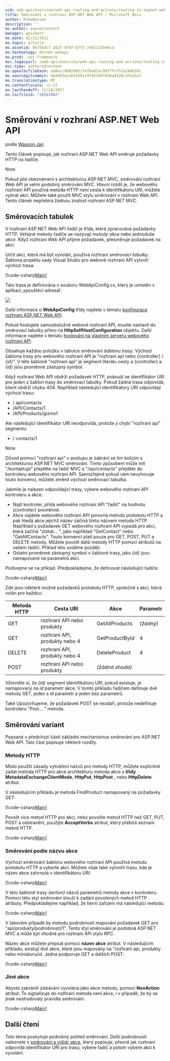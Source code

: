 ```yaml
---
uid: web-api/overview/web-api-routing-and-actions/routing-in-aspnet-web-api
title: Směrování v rozhraní ASP.NET Web API | Microsoft Docs
author: MikeWasson
description: ''
ms.author: aspnetcontent
manager: wpickett
ms.date: 02/11/2012
ms.topic: article
ms.assetid: 0675bdc7-282f-4f47-b7f3-7e02133940ca
ms.technology: dotnet-webapi
ms.prod: .net-framework
msc.legacyurl: /web-api/overview/web-api-routing-and-actions/routing-in-aspnet-web-api
msc.type: authoredcontent
ms.openlocfilehash: aa0ecc96029051fef6a81ac08f7fcf52a24de59c
ms.sourcegitcommit: 9a9483aceb34591c97451997036a9120c3fe2baf
ms.translationtype: MT
ms.contentlocale: cs-CZ
ms.lasthandoff: 11/10/2017
ms.locfileid: "26567082"
---
```

<a name="routing-in-aspnet-web-api"></a>Směrování v rozhraní ASP.NET Web API
====================
podle [Wasson Jan](https://github.com/MikeWasson)

Tento článek popisuje, jak rozhraní ASP.NET Web API směruje požadavky HTTP na řadiče.

> [!NOTE]
> Pokud jste obeznámeni s architekturou ASP.NET MVC, směrování rozhraní Web API je velmi podobný směrování MVC. Hlavní rozdíl je, že webového rozhraní API používá metoda HTTP není cesta k identifikátoru URI, můžete vybrat akci. Můžete také použít MVC stylu směrování v rozhraní Web API. Tento článek nepřebírá žádnou znalost rozhraní ASP.NET MVC.


## <a name="routing-tables"></a>Směrovacích tabulek

V rozhraní ASP.NET Web API *řadič* je třída, která zpracovává požadavky HTTP. Veřejné metody řadiče se nazývají *metody akce* nebo jednoduše *akce*. Když rozhraní Web API přijme požadavek, přesměruje požadavek na akci.

Určit akci, která má být vyvolán, používá rozhraní *směrovací tabulky*. Šablona projektu sady Visual Studio pro webové rozhraní API vytvoří výchozí trasa:

[!code-csharp[Main](routing-in-aspnet-web-api/samples/sample1.cs)]

Tato trasa je definována v souboru WebApiConfig.cs, který je umístěn v aplikaci\_spouštěcí adresář:

![](routing-in-aspnet-web-api/_static/image1.png)

Další informace o **WebApiConfig** třídy najdete v tématu [konfigurace rozhraní ASP.NET Web API](../advanced/configuring-aspnet-web-api.md).

Pokud hostujete samoobslužné webové rozhraní API, musíte nastavit do směrovací tabulky přímo na **HttpSelfHostConfiguration** objektu. Další informace najdete v tématu [hostování na vlastním serveru webového rozhraní API](../older-versions/self-host-a-web-api.md).

Obsahuje každou položku v tabulce směrování *šablonu trasy*. Výchozí šablona trasy pro webového rozhraní API je &quot;rozhraní api nebo {controller} / {id}&quot;. V této šabloně &quot;rozhraní api&quot; je segment literálu cesty a {controller} a {id} jsou proměnné zástupný symbol.

Když rozhraní Web API obdrží požadavek HTTP, pokouší se identifikátor URI pro jeden z šablon trasy do směrovací tabulky. Pokud žádná trasa odpovídá, klient obdrží chybu 404. Například následující identifikátory URI odpovídají výchozí trasu:

- / api/contacts
- /API/Contacts/1
- /API/Products/gizmo1

Ale následující identifikátor URI neodpovídá, protože jí chybí &quot;rozhraní api&quot; segmentu:

- / contacts/1

> [!NOTE]
> Důvod pomocí "rozhraní api" v postupu je zabrání se tím kolizím s architekturou ASP.NET MVC směrování. Tímto způsobem může mít &quot;/kontaktuje&quot; přejděte na řadič MVC a &quot;/api/contacts&quot; přejděte do kontroleru webového rozhraní API. Samozřejmě pokud vám nevyhovuje touto konvencí, můžete změnit výchozí směrovací tabulka.

Jakmile je nalezen odpovídající trasy, vybere webového rozhraní API kontroleru a akce:

- Najít kontroler, přidá webového rozhraní API &quot;řadič&quot; na hodnotu *{controller}* proměnné.
- Akce najdete webového rozhraní API porovná metodu protokolu HTTP a pak hledá akce jejichž název začíná tímto názvem metoda HTTP. Například s požadavek GET webového rozhraní API vypadá pro akci, která začíná &quot;získat... &quot;, jako například &quot;GetContact&quot; nebo &quot;GetAllContacts&quot;. Touto konvencí platí pouze pro GET, POST, PUT a DELETE metody. Můžete povolit další metody HTTP pomocí atributů na vašem řadiči. Příklad této uvidíme později.
- Ostatní proměnné zástupný symbol v šabloně trasy, jako *{id}* jsou namapované na parametrů akcí.

Podívejme se na příklad. Předpokládejme, že definovat následující řadiče:

[!code-csharp[Main](routing-in-aspnet-web-api/samples/sample2.cs)]

Zde jsou některé možné požadavků protokolu HTTP, společně s akci, která volán pro každou:

| Metoda HTTP | Cesta URI | Akce | Parametr |
| --- | --- | --- | --- |
| GET | rozhraní API nebo produkty | GetAllProducts | *(žádný)* |
| GET | rozhraní API, produkty nebo 4 | GetProductById | 4 |
| DELETE | rozhraní API, produkty nebo 4 | DeleteProduct | 4 |
| POST | rozhraní API nebo produkty | *(žádná shoda)* |  |

Všimněte si, že *{id}* segment identifikátoru URI, pokud existuje, je namapovaný na *id* parametr akce. V tomto příkladu řadičem definuje dvě metody GET, jeden s *id* parametr a jeden bez parametrů.

Také Upozorňujeme, že požadavek POST se nezdaří, protože nedefinuje kontroleru &quot;Post... &quot; metoda.

## <a name="routing-variations"></a>Směrování variant

Popsané v předchozí části základní mechanismus směrování pro ASP.NET Web API. Tato část popisuje některé rozdíly.

### <a name="http-methods"></a>Metody HTTP

Místo použití zásady vytváření názvů pro metody HTTP, můžete explicitně zadat metoda HTTP pro akce architekturu metoda akce s **třídy MetadataExchangeClientMode**, **HttpPut**, **HttpPost** , nebo **HttpDelete** atribut.

V následujícím příkladu je metoda FindProduct namapovaný na požadavky GET:

[!code-csharp[Main](routing-in-aspnet-web-api/samples/sample3.cs)]

Povolit více metod HTTP pro akci, nebo povolíte metod HTTP než GET, PUT, POST a odstranění, použijte **AcceptVerbs** atribut, který přebírá seznam metod HTTP.

[!code-csharp[Main](routing-in-aspnet-web-api/samples/sample4.cs)]

<a id="routing_by_action_name"></a>
### <a name="routing-by-action-name"></a>Směrování podle názvu akce

Výchozí směrování šablonu webového rozhraní API používá metodu protokolu HTTP a vyberte akci. Můžete však také vytvořit trasu, kde je název akce zahrnutá v identifikátoru URI:

[!code-csharp[Main](routing-in-aspnet-web-api/samples/sample5.cs)]

V této šabloně trasy *{action}* názvů parametrů metody akce v kontroleru. Pomocí této styl směrování slouží k zadání povolených metod HTTP atributy. Předpokládejme například, že herní zařízení má následující metodu:

[!code-csharp[Main](routing-in-aspnet-web-api/samples/sample6.cs)]

V takovém případě by metodu podrobnosti mapování požadavek GET pro "api/produkty/podrobnosti/1". Tento styl směrování je podobná ASP.NET MVC a může být vhodné pro rozhraní API stylu RPC.

Název akce můžete přepsat pomocí **název akce** atribut. V následujícím příkladu, existují dvě akce, které jsou mapovány na &quot;rozhraní api, produkty nebo miniaturu/*id*. Jedna podporuje GET a dalších POST:

[!code-csharp[Main](routing-in-aspnet-web-api/samples/sample7.cs)]

### <a name="non-actions"></a>Jiné akce

Abyste zabránili získávání vyvolána jako akce metodu, pomocí **NonAction** atribut. To signalizuje do rozhraní metoda není akce, i v případě, že by se jinak neshodovaly pravidla směrování.

[!code-csharp[Main](routing-in-aspnet-web-api/samples/sample8.cs)]

## <a name="further-reading"></a>Další čtení

Toto téma poskytuje podrobný pohled směrování. Další podrobnosti naleznete v [směrování a výběr akce](routing-and-action-selection.md), který popisuje, přesně jak rozhraní odpovídá identifikátor URI pro trasu, vybere řadič a potom vybere akci k vyvolání.
